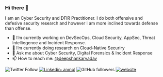 ### Hi there 👋

I am an Cyber Security and DFIR Practitioner. I do both offensive and defesive security research and however I am more inclined towards defense than offense.

 
- 🔭 I’m currently working on DevSecOps, Cloud Security, AppSec, Threat Intelliegence and Incident Response.
- 🌱 I’m currently doing research on Cloud-Native Securiry
- 💬 Ask me about Cyber Security, Digital Forensics & Incident Response
- 📫 How to reach me: [@deepshankaryadav](https://twitter.com/deepshankaryadav)


![Twitter Follow](https://img.shields.io/twitter/follow/TheDeepSYadav?label=Follow)
[![Linkedin: anmol](https://img.shields.io/badge/-deepshankaryadav-blue?style=flat-square&logo=Linkedin&logoColor=white&link=https://www.linkedin.com/in/deepshankaryadav/)](https://www.linkedin.com/in/deepshankaryadav/)
![GitHub followers](https://img.shields.io/github/followers/deepshankaryadav?label=Follow&style=social)
[![website](https://img.shields.io/badge/Website-46a2f1.svg?&style=flat-square&logo=Google-Chrome&logoColor=white&link=https://www.deepshankaryadav.com/)](https://www.deepshankaryadav.com/)


